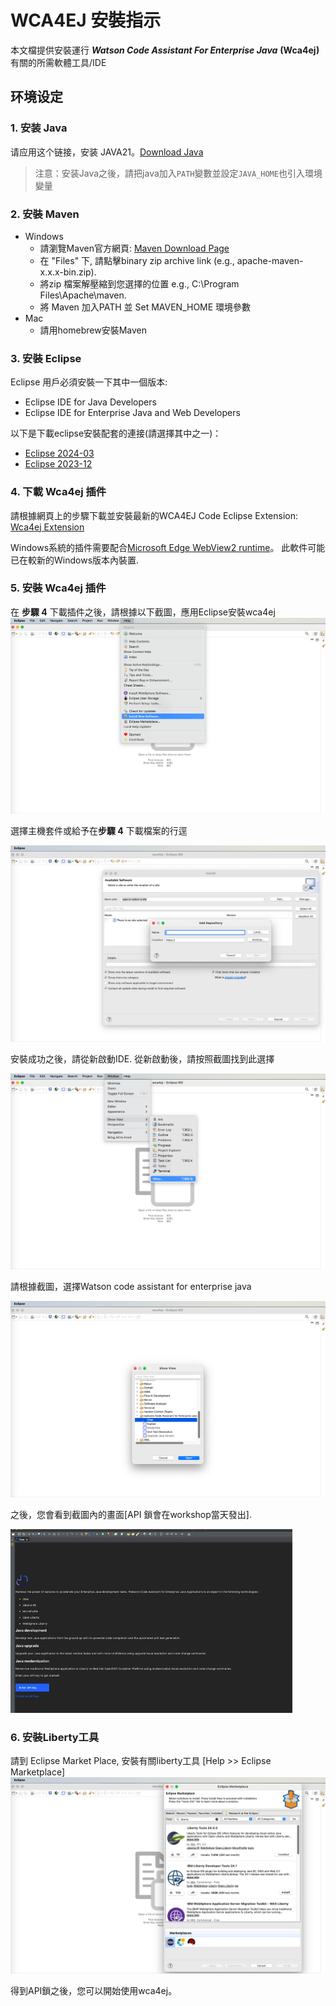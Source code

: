 # WCA4EJ 安裝指示

本文檔提供安裝運行 ***Watson Code Assistant For Enterprise Java*** **(Wca4ej)** 有關的所需軟體工具/IDE  
## 环境设定

### 1. 安装 Java 

请应用这个链接，安装 JAVA21。[Download Java](https://www.oracle.com/sg/java/technologies/downloads/)
> 注意：安装Java之後，請把java加入`PATH`變數並設定`JAVA_HOME`也引入環境變量

### 2. 安裝 Maven

- Windows
    - 請瀏覽Maven官方網頁: [Maven Download Page](https://maven.apache.org/download.cgi)
    - 在 "Files" 下, 請點擊binary zip archive link (e.g., apache-maven-x.x.x-bin.zip). 
    - 將zip 檔案解壓縮到您選擇的位置 e.g., C:\Program Files\Apache\maven.
    - 將 Maven 加入PATH 並 Set MAVEN_HOME 環境參數 
- Mac
   - 請用homebrew安裝Maven

### 3. 安裝 Eclipse

Eclipse 用戶必須安裝一下其中一個版本:
   - Eclipse IDE for Java Developers 
   - Eclipse IDE for Enterprise Java and Web Developers 

以下是下載eclipse安裝配套的連接(請選擇其中之一)：
- [Eclipse 2024-03](https://www.eclipse.org/downloads/packages/release/2024-03/r)
- [Eclipse 2023-12](https://www.eclipse.org/downloads/packages/release/2023-12/r)

### 4. 下載 Wca4ej 插件

請根據網頁上的步驟下載並安裝最新的WCA4EJ Code Eclipse Extension: [Wca4ej Extension](https://ibm.box.com/s/o26ggaar57eh61m2t4ndvx84s31zho3v)

Windows系統的插件需要配合[Microsoft Edge WebView2 runtime](https://developer.microsoft.com/en-us/microsoft-edge/webview2/?form=MA13LH)。 此軟件可能已在較新的Windows版本內裝置.


### 5. 安裝 Wca4ej 插件

在 **步驟 4** 下載插件之後，請根據以下截圖，應用Eclipse安裝wca4ej![screenshot](./images/1.InstallNewSw.png)

選擇主機套件或給予在**步驟 4** 下載檔案的行逕

![screenshot](./images/2.LocateLocalPackage.png)

安裝成功之後，請從新啟動IDE. 從新啟動後，請按照截圖找到此選擇

![screenshot](./images/4.ChooseviewEclipse.png)

請根據截圖，選擇Watson code assistant for enterprise java

![screenshot](./images/5.ShowWca4ejChatView.png)

之後，您會看到截圖內的畫面[API 鎖會在workshop當天發出].

![screenshot](./images/3.Wca4ejchat.png)

### 6. 安裝Liberty工具

請到 Eclipse Market Place, 安裝有關liberty工具 [Help >> Eclipse Marketplace]
![screenshot](./images/6.LibertyTools.png)


得到API鎖之後，您可以開始使用wca4ej。



